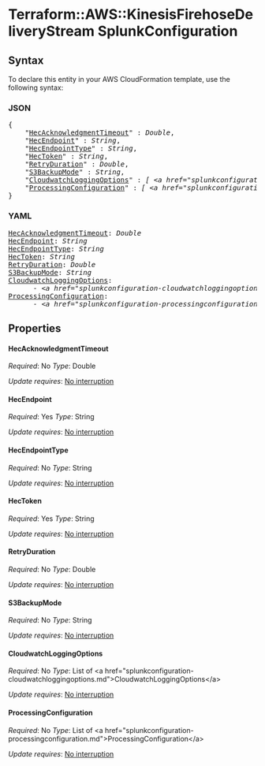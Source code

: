 # Terraform::AWS::KinesisFirehoseDeliveryStream SplunkConfiguration

## Syntax

To declare this entity in your AWS CloudFormation template, use the following syntax:

### JSON

<pre>
{
    "<a href="#hecacknowledgmenttimeout" title="HecAcknowledgmentTimeout">HecAcknowledgmentTimeout</a>" : <i>Double</i>,
    "<a href="#hecendpoint" title="HecEndpoint">HecEndpoint</a>" : <i>String</i>,
    "<a href="#hecendpointtype" title="HecEndpointType">HecEndpointType</a>" : <i>String</i>,
    "<a href="#hectoken" title="HecToken">HecToken</a>" : <i>String</i>,
    "<a href="#retryduration" title="RetryDuration">RetryDuration</a>" : <i>Double</i>,
    "<a href="#s3backupmode" title="S3BackupMode">S3BackupMode</a>" : <i>String</i>,
    "<a href="#cloudwatchloggingoptions" title="CloudwatchLoggingOptions">CloudwatchLoggingOptions</a>" : <i>[ &lt;a href=&#34;splunkconfiguration-cloudwatchloggingoptions.md&#34;&gt;CloudwatchLoggingOptions&lt;/a&gt;, ... ]</i>,
    "<a href="#processingconfiguration" title="ProcessingConfiguration">ProcessingConfiguration</a>" : <i>[ &lt;a href=&#34;splunkconfiguration-processingconfiguration.md&#34;&gt;ProcessingConfiguration&lt;/a&gt;, ... ]</i>
}
</pre>

### YAML

<pre>
<a href="#hecacknowledgmenttimeout" title="HecAcknowledgmentTimeout">HecAcknowledgmentTimeout</a>: <i>Double</i>
<a href="#hecendpoint" title="HecEndpoint">HecEndpoint</a>: <i>String</i>
<a href="#hecendpointtype" title="HecEndpointType">HecEndpointType</a>: <i>String</i>
<a href="#hectoken" title="HecToken">HecToken</a>: <i>String</i>
<a href="#retryduration" title="RetryDuration">RetryDuration</a>: <i>Double</i>
<a href="#s3backupmode" title="S3BackupMode">S3BackupMode</a>: <i>String</i>
<a href="#cloudwatchloggingoptions" title="CloudwatchLoggingOptions">CloudwatchLoggingOptions</a>: <i>
      - &lt;a href=&#34;splunkconfiguration-cloudwatchloggingoptions.md&#34;&gt;CloudwatchLoggingOptions&lt;/a&gt;</i>
<a href="#processingconfiguration" title="ProcessingConfiguration">ProcessingConfiguration</a>: <i>
      - &lt;a href=&#34;splunkconfiguration-processingconfiguration.md&#34;&gt;ProcessingConfiguration&lt;/a&gt;</i>
</pre>

## Properties

#### HecAcknowledgmentTimeout

_Required_: No
_Type_: Double

_Update requires_: [No interruption](https://docs.aws.amazon.com/AWSCloudFormation/latest/UserGuide/using-cfn-updating-stacks-update-behaviors.html#update-no-interrupt)

#### HecEndpoint

_Required_: Yes
_Type_: String

_Update requires_: [No interruption](https://docs.aws.amazon.com/AWSCloudFormation/latest/UserGuide/using-cfn-updating-stacks-update-behaviors.html#update-no-interrupt)

#### HecEndpointType

_Required_: No
_Type_: String

_Update requires_: [No interruption](https://docs.aws.amazon.com/AWSCloudFormation/latest/UserGuide/using-cfn-updating-stacks-update-behaviors.html#update-no-interrupt)

#### HecToken

_Required_: Yes
_Type_: String

_Update requires_: [No interruption](https://docs.aws.amazon.com/AWSCloudFormation/latest/UserGuide/using-cfn-updating-stacks-update-behaviors.html#update-no-interrupt)

#### RetryDuration

_Required_: No
_Type_: Double

_Update requires_: [No interruption](https://docs.aws.amazon.com/AWSCloudFormation/latest/UserGuide/using-cfn-updating-stacks-update-behaviors.html#update-no-interrupt)

#### S3BackupMode

_Required_: No
_Type_: String

_Update requires_: [No interruption](https://docs.aws.amazon.com/AWSCloudFormation/latest/UserGuide/using-cfn-updating-stacks-update-behaviors.html#update-no-interrupt)

#### CloudwatchLoggingOptions

_Required_: No
_Type_: List of &lt;a href=&#34;splunkconfiguration-cloudwatchloggingoptions.md&#34;&gt;CloudwatchLoggingOptions&lt;/a&gt;

_Update requires_: [No interruption](https://docs.aws.amazon.com/AWSCloudFormation/latest/UserGuide/using-cfn-updating-stacks-update-behaviors.html#update-no-interrupt)

#### ProcessingConfiguration

_Required_: No
_Type_: List of &lt;a href=&#34;splunkconfiguration-processingconfiguration.md&#34;&gt;ProcessingConfiguration&lt;/a&gt;

_Update requires_: [No interruption](https://docs.aws.amazon.com/AWSCloudFormation/latest/UserGuide/using-cfn-updating-stacks-update-behaviors.html#update-no-interrupt)

